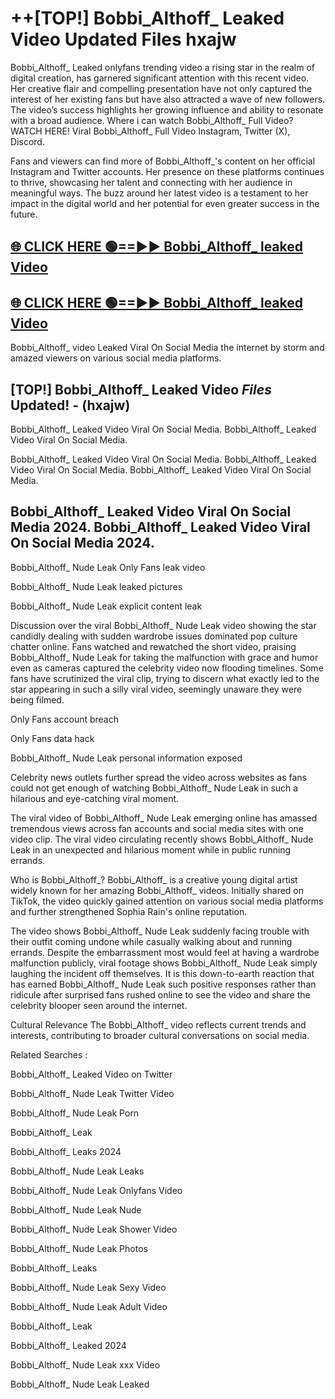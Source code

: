 # ++[TOP!] Bobbi_Althoff_ Leaked Video Updated Files hxajw<br>

Bobbi_Althoff_ Leaked onlyfans trending video a rising star in the realm of digital creation, has garnered significant attention with this recent video. Her creative flair and compelling presentation have not only captured the interest of her existing fans but have also attracted a wave of new followers. The video’s success highlights her growing influence and ability to resonate with a broad audience.
Where i can watch Bobbi_Althoff_ Full Video? WATCH HERE! Viral Bobbi_Althoff_ Full Video Instagram, Twitter (X), Discord.


Fans and viewers can find more of Bobbi_Althoff_'s content on her official Instagram and Twitter accounts. Her presence on these platforms continues to thrive, showcasing her talent and connecting with her audience in meaningful ways. The buzz around her latest video is a testament to her impact in the digital world and her potential for even greater success in the future.


## [🌐 CLICK HERE 🟢==►► Bobbi_Althoff_ leaked Video ](https://xnudes.xyz/go)

## [🌐 CLICK HERE 🟢==►► Bobbi_Althoff_ leaked Video ](https://xnudes.xyz/go)



Bobbi_Althoff_ video Leaked Viral On Social Media the internet by storm and amazed viewers on various social media platforms.


## [TOP!] Bobbi_Althoff_ Leaked Video *Files* Updated! - (hxajw)

Bobbi_Althoff_ Leaked Video Viral On Social Media. Bobbi_Althoff_ Leaked Video Viral On Social Media.

Bobbi_Althoff_ Leaked Video Viral On Social Media. Bobbi_Althoff_ Leaked Video Viral On Social Media. Bobbi_Althoff_ Leaked Video Viral On Social Media.


## Bobbi_Althoff_ Leaked Video Viral On Social Media 2024. Bobbi_Althoff_ Leaked Video Viral On Social Media 2024.
Bobbi_Althoff_ Nude Leak Only Fans leak video

Bobbi_Althoff_ Nude Leak leaked pictures

Bobbi_Althoff_ Nude Leak explicit content leak

Discussion over the viral Bobbi_Althoff_ Nude Leak video showing the star candidly dealing with sudden wardrobe issues dominated pop culture chatter online. Fans watched and rewatched the short video, praising Bobbi_Althoff_ Nude Leak for taking the malfunction with grace and humor even as cameras captured the celebrity video now flooding timelines. Some fans have scrutinized the viral clip, trying to discern what exactly led to the star appearing in such a silly viral video, seemingly unaware they were being filmed.


Only Fans account breach

Only Fans data hack

Bobbi_Althoff_ Nude Leak personal information exposed

Celebrity news outlets further spread the video across websites as fans could not get enough of watching Bobbi_Althoff_ Nude Leak in such a hilarious and eye-catching viral moment.


The viral video of Bobbi_Althoff_ Nude Leak emerging online has amassed tremendous views across fan accounts and social media sites with one video clip. The viral video circulating recently shows Bobbi_Althoff_ Nude Leak in an unexpected and hilarious moment while in public running errands.


Who is Bobbi_Althoff_? Bobbi_Althoff_ is a creative young digital artist widely known for her amazing Bobbi_Althoff_ videos. Initially shared on TikTok, the video quickly gained attention on various social media platforms and further strengthened Sophia Rain's online reputation.

The video shows Bobbi_Althoff_ Nude Leak suddenly facing trouble with their outfit coming undone while casually walking about and running errands. Despite the embarrassment most would feel at having a wardrobe malfunction publicly, viral footage shows Bobbi_Althoff_ Nude Leak simply laughing the incident off themselves. It is this down-to-earth reaction that has earned Bobbi_Althoff_ Nude Leak such positive responses rather than ridicule after surprised fans rushed online to see the video and share the celebrity blooper seen around the internet.

Cultural Relevance The Bobbi_Althoff_ video reflects current trends and interests, contributing to broader cultural conversations on social media.

Related Searches :

Bobbi_Althoff_ Leaked Video on Twitter

Bobbi_Althoff_ Nude Leak Twitter Video

Bobbi_Althoff_ Nude Leak Porn

Bobbi_Althoff_ Leak 

Bobbi_Althoff_ Leaks 2024

Bobbi_Althoff_ Nude Leak Leaks

Bobbi_Althoff_ Nude Leak Onlyfans Video

Bobbi_Althoff_ Nude Leak Nude

Bobbi_Althoff_ Nude Leak Shower Video

Bobbi_Althoff_ Nude Leak Photos

Bobbi_Althoff_ Leaks

Bobbi_Althoff_ Nude Leak Sexy Video

Bobbi_Althoff_ Nude Leak Adult Video

Bobbi_Althoff_ Leak

Bobbi_Althoff_ Leaked 2024

Bobbi_Althoff_ Nude Leak xxx Video

Bobbi_Althoff_ Nude Leak Leaked